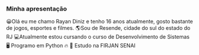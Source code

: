### Minha apresentação
😀Olá eu me chamo Rayan Diniz e tenho 16 anos atualmente, gosto bastante de jogos, esportes e filmes.
🌎Sou de Resende, cidade do sul do estado do RJ
💻Atualmente estou cursando o curso de Desenvolvimento de Sistemas
🖥 Programo em Python 🔥
📘 Estudo na FIRJAN SENAI
